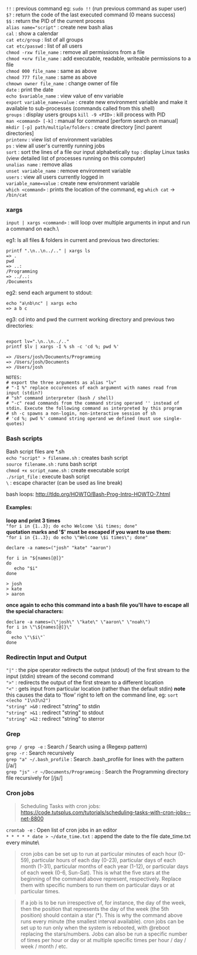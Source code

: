 `!!` : previous command eg: `sudo !!` (run previous command as super user)\
`$?` : return the code of the last executed command (0 means success)\
`$$` : return the PID of the current process\
`alias name="script"` : create new bash alias\
`cal` : show a calendar\
`cat etc/group` : list of all groups\
`cat etc/passwd` : list of all users\
`chmod -rxw file_name` : remove all permissions from a file\
`chmod +xrw file_name` : add executable, readable, writeable permissions to a file\
`chmod 000 file_name` : same as above\
`chmod 777 file_name` : same as above\
`chmown owner file_name` : change owner of file\
`date` : print the date\
`echo $variable_name` : view value of env variable\
`export variable_name=value` : create new environment variable and make it available to sub-processes (commands called from this shell)\
`groups` : display users groups
`kill -9 <PID>` : kill process with PID\
`man <command> [-k]` : manual for command [perform search on manual]\
`mkdir [-p] path/multiple/folders` : create directory [incl parent directories]\
`printenv` : view list of environment variables\
`ps` : view all user's currently running jobs\
`sort` : sort the lines of a file our input alphabetically
`top` : display Linux tasks (view detailed list of processes running on this computer)\
`unalias name` : remove alias\
`unset variable_name` : remove environment variable\
`users` : view all users currently logged in\
`variable_name=value` : create new environment variable\
`which <command>` : prints the location of the command, eg `which cat` -> `/bin/cat`

### xargs
`input | xargs <command>` : will loop over multiple arguments in input and run a command on each.\

eg1: ls all files & folders in current and previous two directories:
```
printf ".\n..\n../.." | xargs ls
=> .
pwd
=> ..:
/Programming
=> ../..:
/Documents
```

eg2: send each argument to stdout:
```
echo "a\nb\nc" | xargs echo
=> a b c
```

eg3: cd into and pwd the currrent working directory and previous two directories:
```

export lv=".\n..\n../.."
printf $lv | xargs -I % sh -c 'cd %; pwd %'

=> /Users/josh/Documents/Programming
=> /Users/josh/Documents
=> /Users/josh

NOTES:
# export the three arguments as alias "lv"
# "-I %" replace occurences of each argument with names read from input (stdin?)
# "sh" command interpreter (bash / shell)
# "-c" read commands from the command string operand '' instead of stdin. Execute the following command as interpreted by this program
# sh -c spawns a non-login, non-interactive session of sh
# 'cd %; pwd %' command string operand we defined (must use single-quotes)
```

### Bash scripts
Bash script files are *.sh\
`echo "script" > filename.sh` : creates bash script\
`source filename.sh` : runs bash script\
`chmod +x script_name.sh` : create executable script\
`./sript_file` : execute bash script\
`\` : escape character (can be used as line break)

bash loops: http://tldp.org/HOWTO/Bash-Prog-Intro-HOWTO-7.html

#### Examples:
__loop and print 3 times__\
`"for i in {1..3}; do echo Welcome \$i times; done"` \
__quotation marks and '$' must be escaped if you want to use them:__\
`"for i in {1..3}; do echo \"Welcome \$i times\"; done"`

```
declare -a names=("josh" "kate" "aaron")

for i in "${names[@]}"
do
   echo "$i"
done

> josh
> kate
> aaron
```

__once again to echo this command into a bash file you'll have to escape all the special characters:__
```
declare -a names=(\"josh\" \"kate\" \"aaron\" \"noah\")
for i in \"\${names[@]}\"
do
  echo \"\$i\"`
done
```

### Redirectin Input and Output

`"|"` : the pipe operator redirects the output (stdout) of the first stream to the input (stdin) stream of the second command\
`">"` : redirects the output of the first stream to a different location\
`"<"` : gets input from particular location (rather than the default stdin) __note__ this causes the data to 'flow' right to left on the command line, eg: `sort <(echo "1\n3\n2")`\
`"string" >&0` : redirect "string" to stdin\
`"string" >&1` : redirect "string" to stdout\
`"string" >&2` : redirect "string" to sterror

### Grep

`grep / grep -e` : Search / Search using a (Regexp pattern)\
`grep -r` : Search recursively\
`grep "a" ~/.bash_profile` : Search .bash_profile for lines with the pattern [/a/]\
`grep "js" -r ~/Documents/Programming` : Search the Programming directory file recursively for [/js/]

### Cron jobs
>Scheduling Tasks with cron jobs: https://code.tutsplus.com/tutorials/scheduling-tasks-with-cron-jobs--net-8800

`crontab -e` : Open list of cron jobs in an editor\
`* * * * * date > ~/date_time.txt` : append the date to the file date_time.txt every minute\

> cron jobs can be set up to run at particular minutes of each hour (0-59), particular hours of each day (0-23), particular days of each month (1-31), particular months of each year (1-12), or particular days of each week (0-6, Sun-Sat). This is what the five stars at the beginning of the command above represent, respectively. Replace them with specific numbers to run them on particular days or at particular times.

> If a job is to be run irrespective of, for instance, the day of the week, then the position that represents the day of the week (the 5th position) should contain a star (*). This is why the command above runs every minute (the smallest interval available). cron jobs can be set up to run only when the system is rebooted, with @reboot replacing the stars/numbers. Jobs can also be run a specific number of times per hour or day or at multiple specific times per hour / day / week / month / etc.
